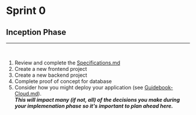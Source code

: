 # Sprint 0
## Inception Phase  

---
<br/>

1. Review and complete the [Specifications.md](../Specifications.md)
2. Create a new frontend project
3. Create a new backend project
4. Complete proof of concept for database
5. Consider how you might deploy your application (see [Guidebook-Cloud.md](Guidebook-Cloud.md)).  
    _**This will impact many (if not, all) of the decisions you make during your implemenation phase so it's important to plan ahead here.**_

